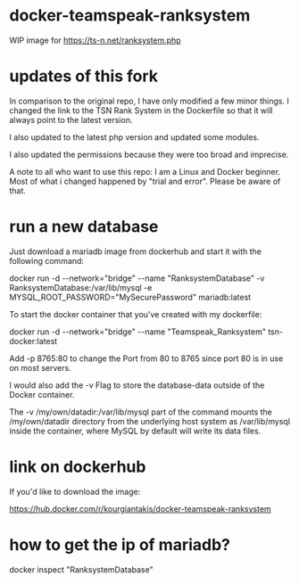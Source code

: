 # docker-teamspeak-ranksystem
WIP image for https://ts-n.net/ranksystem.php

# updates of this fork

In comparison to the original repo, I have only modified a few minor things.
I changed the link to the TSN Rank System in the Dockerfile so that it will always point to the latest version.

I also updated to the latest php version and updated some modules.

I also updated the permissions because they were too broad and imprecise.

A note to all who want to use this repo:
I am a Linux and Docker beginner. Most of what i changed happened by "trial and error". Please be aware of that.

# run a new database

Just download a mariadb image from dockerhub and start it with the following command:

docker run -d --network="bridge" --name "RanksystemDatabase" -v RanksystemDatabase:/var/lib/mysql -e MYSQL_ROOT_PASSWORD="MySecurePassword" mariadb:latest

To start the docker container that you've created with my dockerfile:

docker run -d --network="bridge" --name "Teamspeak_Ranksystem" tsn-docker:latest

Add -p 8765:80 to change the Port from 80 to 8765 since port 80 is in use on most servers.

I would also add the -v Flag to store the database-data outside of the Docker container.

The -v /my/own/datadir:/var/lib/mysql part of the command mounts the /my/own/datadir directory from the underlying host system as /var/lib/mysql inside the container, where MySQL by default will write its data files.

# link on dockerhub

If you'd like to download the image:

https://hub.docker.com/r/kourgiantakis/docker-teamspeak-ranksystem

# how to get the ip of mariadb?
docker inspect "RanksystemDatabase"
